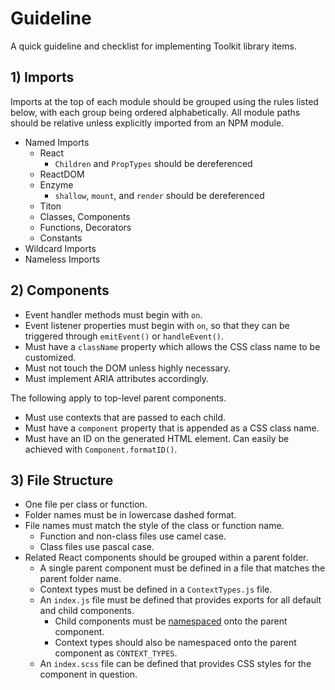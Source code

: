 # Guideline #

A quick guideline and checklist for implementing Toolkit library items.

## 1) Imports ##

Imports at the top of each module should be grouped using the rules listed below, with each group being ordered alphabetically. All module paths should be relative unless explicitly imported from an NPM module.

* Named Imports
    * React
        * `Children` and `PropTypes` should be dereferenced
    * ReactDOM
    * Enzyme
        * `shallow`, `mount`, and `render` should be dereferenced
    * Titon
    * Classes, Components
    * Functions, Decorators
    * Constants
* Wildcard Imports
* Nameless Imports

## 2) Components ##

* Event handler methods must begin with `on`.
* Event listener properties must begin with `on`, so that they can be triggered through `emitEvent()` or `handleEvent()`.
* Must have a `className` property which allows the CSS class name to be customized.
* Must not touch the DOM unless highly necessary.
* Must implement ARIA attributes accordingly.

The following apply to top-level parent components.

* Must use contexts that are passed to each child.
* Must have a `component` property that is appended as a CSS class name.
* Must have an ID on the generated HTML element. Can easily be achieved with `Component.formatID()`.

## 3) File Structure ##

* One file per class or function.
* Folder names must be in lowercase dashed format.
* File names must match the style of the class or function name.
    * Function and non-class files use camel case.
    * Class files use pascal case.
* Related React components should be grouped within a parent folder.
    * A single parent component must be defined in a file that matches the parent folder name.
    * Context types must be defined in a `ContextTypes.js` file.
    * An `index.js` file must be defined that provides exports for all default and child components.
        * Child components must be [namespaced](https://facebook.github.io/react/docs/jsx-in-depth.html#namespaced-components) onto the parent component.
        * Context types should also be namespaced onto the parent component as `CONTEXT_TYPES`.
    * An `index.scss` file can be defined that provides CSS styles for the component in question.


